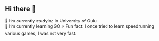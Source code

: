 ## Hi there 👋    
🔭 I’m currently studying in University of Oulu     
🌱 I’m currently learning GO
⚡ Fun fact: I once tried to learn speedrunning various games, I was not very fast.

<!--
**NuuttiSir/NuuttiSir** is a ✨ _special_ ✨ repository because its `README.md` (this file) appears on your GitHub profile.

Here are some ideas to get you started:

- 🔭 I’m currently working on ...
- 🌱 I’m currently learning ...
- 👯 I’m looking to collaborate on ...
- 🤔 I’m looking for help with ...
- 💬 Ask me about ...
- 📫 How to reach me: ...
- 😄 Pronouns: ...
- ⚡ Fun fact: ...
-->
